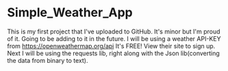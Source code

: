 # Simple_Weather_App
This is my first project that I've uploaded to GitHub. It's minor but I'm proud of it. Going to be adding to it in the future.
I will be using a weather API-KEY from https://openweathermap.org/api
It's FREE!
View their site to sign up.
Next I will be using the requests lib,
right along with the Json lib(converting the data from binary to text).
